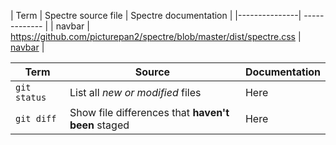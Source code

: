 
| Term          | Spectre source file | Spectre documentation |
|---------------| ------------- |
| navbar | https://github.com/picturepan2/spectre/blob/master/dist/spectre.css  | [navbar](https://picturepan2.github.io/spectre/layout.html#navbar) |

| Term | Source | Documentation |
| --- | --- | --- |
| `git status` | List all *new or modified* files | Here |
| `git diff` | Show file differences that **haven't been** staged | Here |
